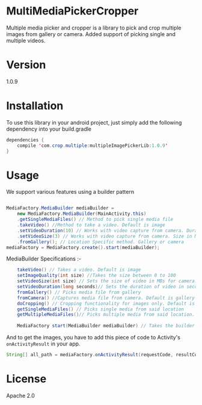 # MultiMediaPickerCropper
Multiple media picker and cropper is a library to pick and crop multiple images from gallery or camera.
Added support of picking single and multiple videos.

# Version
1.0.9

# Installation

To use this library in your android project, just simply add the following dependency into your build.gradle

```java
dependencies {
    compile 'com.crop.multiple:multipleImagePickerLib:1.0.9'
}
```

# Usage
We support various features using a builder pattern

```java

MediaFactory.MediaBuilder mediaBuilder = 
    new MediaFactory.MediaBuilder(MainActivity.this)
    .getSingleMediaFiles() // Method to pick single media file
    .takeVideo() //Method to take a video. Default is image
    .setVideoDuration(10) // Works with video capture from camera. Duration in seconds
    .setVideoSize(3) // Works with video capture from camera. Size in MB 
    .fromGallery(); // Location Specific method. Gallery or camera
mediaFactory = MediaFactory.create().start(mediaBuilder);

```

MediaBuilder Specifications :-
```java
    takeVideo() // Takes a video. Default is image
    setImageQuality(int size) //Takes the size between 0 to 100
    setVideoSize(int size) // Sets the size of video in MBs for camera. Default is -1
    setVideoDuration(long seconds)// Sets the duration of video in seconds for camera. Default is -1
    fromGallery() // Picks media file from gallery
    fromCamera() //Captures media file from camera. Default is gallery
    doCropping() // Cropping functionality for images only. Default is false
    getSingleMediaFiles() // Picks single media from said location
    getMultipleMediaFiles()// Picks multiple media from said location. Default is Single Media
    
    MediaFactory start(MediaBuilder mediaBuilder) // Takes the builder object and starts the media capturing process

```

And to get the images, you have to add this piece of code to Activity's `onActivityResult` in your app.
```java
String[] all_path = mediaFactory.onActivityResult(requestCode, resultCode, data);
```

# License

Apache 2.0
